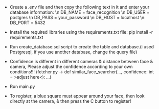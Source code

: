 - Create a .env file and then copy the following text in it and enter your database information:
\n DB_NAME = face_recognition
\n DB_USER = postgres
\n DB_PASS = your_password
\n DB_HOST = localhost
\n DB_PORT = 5432

- Install the required libraries using the requirements.txt file:
pip install -r requirements.txt

- Run create_database.sql script to create the table and database.(i used Postgresql, if you use another database, change the query file)

- Confidence is different in different cameras & distance between face & camera, Please adjust the confidence according to your own conditions!!! (fetcher.py -> def similar_face_searcher(..., confidence: int = >adjust here<): ...)

- Run main.py

- To register, a blue square must appear around your face, then look directly at the camera, & then press the C button to register!

